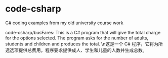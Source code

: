 # code-csharp
C# coding examples from my old university course work

code-csharp/busFares:
This is a C# program that will give the total charge for the options selected. The program asks for the number of adults, students and children and produces the total.
\n这是一个 C# 程序，它将为所选选项提供总费用。程序要求提供成人、学生和儿童的人数并生成总数。
